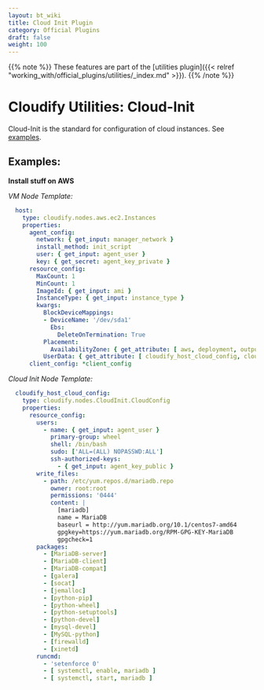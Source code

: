 ```yaml
---
layout: bt_wiki
title: Cloud Init Plugin
category: Official Plugins
draft: false
weight: 100
---
```

{{% note %}}
These features are part of the [utilities plugin]({{< relref "working_with/official_plugins/utilities/_index.md" >}}).
{{% /note %}}

# Cloudify Utilities: Cloud-Init

Cloud-Init is the standard for configuration of cloud instances. See [examples](http://cloudinit.readthedocs.io/en/latest/topics/examples.html).

## Examples:

**Install stuff on AWS**

_VM Node Template:_

```yaml
  host:
    type: cloudify.nodes.aws.ec2.Instances
    properties:
      agent_config:
        network: { get_input: manager_network }
        install_method: init_script
        user: { get_input: agent_user }
        key: { get_secret: agent_key_private }
      resource_config:
        MaxCount: 1
        MinCount: 1
        ImageId: { get_input: ami }
        InstanceType: { get_input: instance_type }
        kwargs:
          BlockDeviceMappings:
          - DeviceName: '/dev/sda1'
            Ebs:
              DeleteOnTermination: True
          Placement:
            AvailabilityZone: { get_attribute: [ aws, deployment, outputs, availability_zone ] }
          UserData: { get_attribute: [ cloudify_host_cloud_config, cloud_config ] }
      client_config: *client_config
```

_Cloud Init Node Template:_

```yaml
  cloudify_host_cloud_config:
    type: cloudify.nodes.CloudInit.CloudConfig
    properties:
      resource_config:
        users:
          - name: { get_input: agent_user }
            primary-group: wheel
            shell: /bin/bash
            sudo: ['ALL=(ALL) NOPASSWD:ALL']
            ssh-authorized-keys:
              - { get_input: agent_key_public }
        write_files:
          - path: /etc/yum.repos.d/mariadb.repo
            owner: root:root
            permissions: '0444'
            content: |
              [mariadb]
              name = MariaDB
              baseurl = http://yum.mariadb.org/10.1/centos7-amd64
              gpgkey=https://yum.mariadb.org/RPM-GPG-KEY-MariaDB
              gpgcheck=1
        packages:
          - [MariaDB-server]
          - [MariaDB-client]
          - [MariaDB-compat]
          - [galera]
          - [socat]
          - [jemalloc]
          - [python-pip]
          - [python-wheel]
          - [python-setuptools]
          - [python-devel]
          - [mysql-devel]
          - [MySQL-python]
          - [firewalld]
          - [xinetd]
        runcmd:
          - 'setenforce 0'
          - [ systemctl, enable, mariadb ]
          - [ systemctl, start, mariadb ]
```